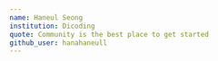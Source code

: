 ```yaml
---
name: Haneul Seong
institution: Dicoding
quote: Community is the best place to get started
github_user: hanahaneull
---
```

